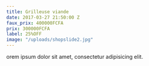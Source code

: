 ```yaml
---
title: Grilleuse viande
date: 2017-03-27 21:50:00 Z
faux_prix: 400000FCFA
prix: 300000FCFA
label: 25%OFF
image: "/uploads/shopslide2.jpg"
---
```


orem ipsum dolor sit amet, consectetur adipisicing elit.